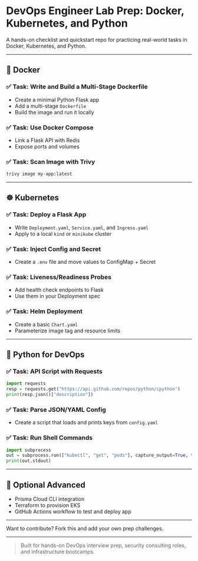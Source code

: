 # DevOps Engineer Lab Prep: Docker, Kubernetes, and Python

A hands-on checklist and quickstart repo for practicing real-world tasks in Docker, Kubernetes, and Python.

---

## 🐳 Docker

### ✅ Task: Write and Build a Multi-Stage Dockerfile
- Create a minimal Python Flask app
- Add a multi-stage `Dockerfile`
- Build the image and run it locally

### ✅ Task: Use Docker Compose
- Link a Flask API with Redis
- Expose ports and volumes

### ✅ Task: Scan Image with Trivy
```bash
trivy image my-app:latest
```

---

## ☸️ Kubernetes

### ✅ Task: Deploy a Flask App
- Write `Deployment.yaml`, `Service.yaml`, and `Ingress.yaml`
- Apply to a local `kind` or `minikube` cluster

### ✅ Task: Inject Config and Secret
- Create a `.env` file and move values to ConfigMap + Secret

### ✅ Task: Liveness/Readiness Probes
- Add health check endpoints to Flask
- Use them in your Deployment spec

### ✅ Task: Helm Deployment
- Create a basic `Chart.yaml`
- Parameterize image tag and resource limits

---

## 🐍 Python for DevOps

### ✅ Task: API Script with Requests
```python
import requests
resp = requests.get("https://api.github.com/repos/python/cpython")
print(resp.json()["description"])
```

### ✅ Task: Parse JSON/YAML Config
- Create a script that loads and prints keys from `config.yaml`

### ✅ Task: Run Shell Commands
```python
import subprocess
out = subprocess.run(["kubectl", "get", "pods"], capture_output=True, text=True)
print(out.stdout)
```

---

## 🚀 Optional Advanced
- Prisma Cloud CLI integration
- Terraform to provision EKS
- GitHub Actions workflow to test and deploy app

---

Want to contribute? Fork this and add your own prep challenges.

---

> Built for hands-on DevOps interview prep, security consulting roles, and infrastructure bootcamps.
